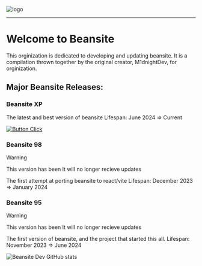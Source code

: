 ![logo](https://github.com/Beansite-Dev/.github/assets/108243683/ddb8a595-b2c4-4993-9e3a-4a9542a3074c)
***
# Welcome to Beansite
This orginization is dedicated to developing and updating beansite. It is a compilation thrown together by the original creator, M1dnightDev, for orginization.

## Major Beansite Releases:

### Beansite XP
The latest and best version of beansite
Lifespan: June 2024 => Current

[![Button Click]][Link]

### Beansite 98
> [!WARNING]
> This version has been It will no longer recieve updates

The first attempt at porting beansite to react/vite
Lifespan: December 2023 => January 2024


### Beansite 95 
> [!WARNING]
> This version has been It will no longer recieve updates

The first version of beansite, and the project that started this all.
Lifespan: November 2023 => June 2024


![Beansite Dev GitHub stats](https://github-readme-stats.vercel.app/api?username=beansite-dev&show_icons=true&theme=transparent)

<!---------------------------------------------------------------------------->

[Button Click]: https://img.shields.io/badge/Link-37a779?style=for-the-badge

[Link]: # 'https://mbxp.vercel.app'
